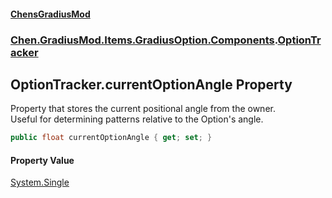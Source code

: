 
#### [ChensGradiusMod](index 'index')

### [Chen.GradiusMod.Items.GradiusOption.Components](3b19l5ocTqQsEH2QAbTnXQ 'Chen.GradiusMod.Items.GradiusOption.Components').[OptionTracker](u7j6jwd4UkMG2C3FwVR27w 'Chen.GradiusMod.Items.GradiusOption.Components.OptionTracker')

## OptionTracker.currentOptionAngle Property
Property that stores the current positional angle from the owner.  
Useful for determining patterns relative to the Option's angle.  
```csharp
public float currentOptionAngle { get; set; }
```

#### Property Value
[System.Single](https://docs.microsoft.com/en-us/dotnet/api/System.Single 'System.Single')
